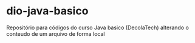 # dio-java-basico
Repositório para códigos do curso Java basico (DecolaTech)
alterando o conteudo de um arquivo de forma local